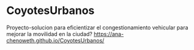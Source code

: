 # CoyotesUrbanos
Proyecto-solucion para eficientizar el congestionamiento vehicular para mejorar la movilidad en la ciudad?
https://ana-chenoweth.github.io/CoyotesUrbanos/
